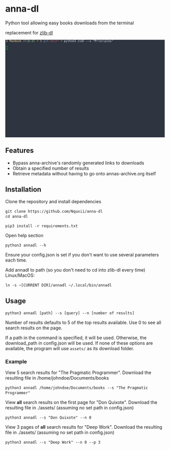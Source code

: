 # anna-dl
Python tool allowing easy books downloads from the terminal 

replacement for [zlib-dl](https://github.com/Nquxii/zlib-dl)

<img src="images/demo-f.gif" align="center">

## Features 
- Bypass anna-archive's randomly generated links to downloads
- Obtain a specified number of results
- Retrieve metadata without having to go onto annas-archive.org itself

## Installation
Clone the repository and install dependencies
```
git clone https://github.com/Nquxii/anna-dl
cd anna-dl
```
```
pip3 install -r requirements.txt
```

Open help section
```
python3 annadl --h
```

Ensure your config.json is set if you don't want to use several parameters each time.

Add annadl to path (so you don't need to cd into zlib-dl every time) Linux/MacOS:
```
ln -s ~[CURRENT DIR]/annadl ~/.local/bin/annadl
```

## Usage
```
python3 annadl [path] --s [query] --n [number of results]
```
Number of results defaults to 5 of the top results available. Use 0 to see all search results on the page.


If a path in the command is specified, it will be used. Otherwise, the download_path in config.json will be used.
If none of these options are available, the program will use `assets/` as its download folder.

### Example
View 5 search results for "The Pragmatic Programmer". Download the resulting file in /home/johndoe/Documents/books
```
python3 annadl /home/johndoe/Documents/books --s "The Pragmatic Programmer"
```

View **all** search results on the first page for "Don Quixote". Download the resulting file in ./assets/ (assuming no set path in config.json)
```
python3 annadl --s "Don Quixote" --n 0
```

View 3 pages of **all** search results for "Deep Work". Download the resulting file in ./assets/ (assuming no set path in config.json)
```
python3 annadl --s "Deep Work" --n 0 --p 3
```
